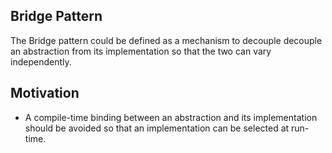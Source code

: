 ## Bridge Pattern

The Bridge pattern could be defined as a mechanism to decouple decouple an abstraction from its implementation so that the two can vary independently.

## Motivation

- A compile-time binding between an abstraction and its implementation should be avoided so that an implementation can be selected at run-time.